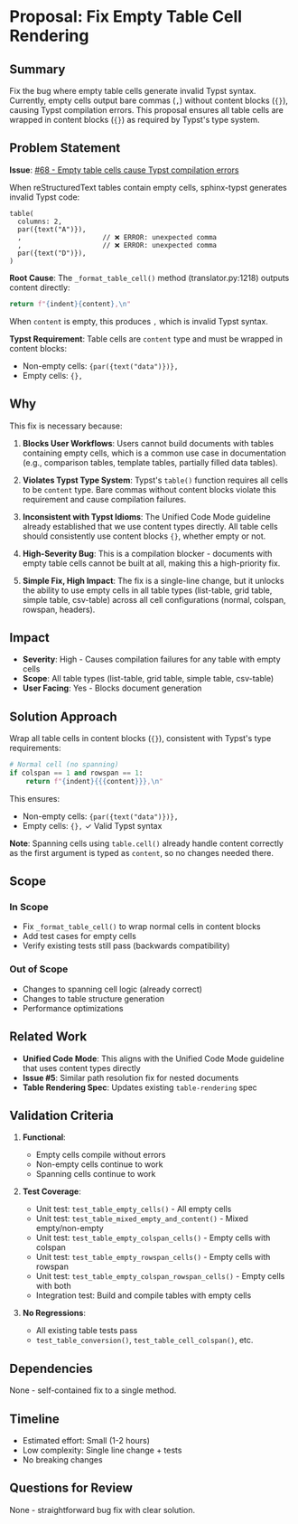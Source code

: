 # Proposal: Fix Empty Table Cell Rendering

## Summary

Fix the bug where empty table cells generate invalid Typst syntax. Currently, empty cells output bare commas (`,`) without content blocks (`{}`), causing Typst compilation errors. This proposal ensures all table cells are wrapped in content blocks (`{}`) as required by Typst's type system.

## Problem Statement

**Issue**: [#68 - Empty table cells cause Typst compilation errors](https://github.com/YuSabo90002/typsphinx/issues/68)

When reStructuredText tables contain empty cells, sphinx-typst generates invalid Typst code:

```typst
table(
  columns: 2,
  par({text("A")}),
  ,                    // ❌ ERROR: unexpected comma
  ,                    // ❌ ERROR: unexpected comma
  par({text("D")}),
)
```

**Root Cause**: The `_format_table_cell()` method (translator.py:1218) outputs content directly:
```python
return f"{indent}{content},\n"
```

When `content` is empty, this produces `,` which is invalid Typst syntax.

**Typst Requirement**: Table cells are `content` type and must be wrapped in content blocks:
- Non-empty cells: `{par({text("data")})},`
- Empty cells: `{},`

## Why

This fix is necessary because:

1. **Blocks User Workflows**: Users cannot build documents with tables containing empty cells, which is a common use case in documentation (e.g., comparison tables, template tables, partially filled data tables).

2. **Violates Typst Type System**: Typst's `table()` function requires all cells to be `content` type. Bare commas without content blocks violate this requirement and cause compilation failures.

3. **Inconsistent with Typst Idioms**: The Unified Code Mode guideline already established that we use content types directly. All table cells should consistently use content blocks `{}`, whether empty or not.

4. **High-Severity Bug**: This is a compilation blocker - documents with empty table cells cannot be built at all, making this a high-priority fix.

5. **Simple Fix, High Impact**: The fix is a single-line change, but it unlocks the ability to use empty cells in all table types (list-table, grid table, simple table, csv-table) across all cell configurations (normal, colspan, rowspan, headers).

## Impact

- **Severity**: High - Causes compilation failures for any table with empty cells
- **Scope**: All table types (list-table, grid table, simple table, csv-table)
- **User Facing**: Yes - Blocks document generation

## Solution Approach

Wrap all table cells in content blocks (`{}`), consistent with Typst's type requirements:

```python
# Normal cell (no spanning)
if colspan == 1 and rowspan == 1:
    return f"{indent}{{{content}}},\n"
```

This ensures:
- Non-empty cells: `{par({text("data")})},`
- Empty cells: `{},` ✓ Valid Typst syntax

**Note**: Spanning cells using `table.cell()` already handle content correctly as the first argument is typed as `content`, so no changes needed there.

## Scope

### In Scope
- Fix `_format_table_cell()` to wrap normal cells in content blocks
- Add test cases for empty cells
- Verify existing tests still pass (backwards compatibility)

### Out of Scope
- Changes to spanning cell logic (already correct)
- Changes to table structure generation
- Performance optimizations

## Related Work

- **Unified Code Mode**: This aligns with the Unified Code Mode guideline that uses content types directly
- **Issue #5**: Similar path resolution fix for nested documents
- **Table Rendering Spec**: Updates existing `table-rendering` spec

## Validation Criteria

1. **Functional**:
   - Empty cells compile without errors
   - Non-empty cells continue to work
   - Spanning cells continue to work

2. **Test Coverage**:
   - Unit test: `test_table_empty_cells()` - All empty cells
   - Unit test: `test_table_mixed_empty_and_content()` - Mixed empty/non-empty
   - Unit test: `test_table_empty_colspan_cells()` - Empty cells with colspan
   - Unit test: `test_table_empty_rowspan_cells()` - Empty cells with rowspan
   - Unit test: `test_table_empty_colspan_rowspan_cells()` - Empty cells with both
   - Integration test: Build and compile tables with empty cells

3. **No Regressions**:
   - All existing table tests pass
   - `test_table_conversion()`, `test_table_cell_colspan()`, etc.

## Dependencies

None - self-contained fix to a single method.

## Timeline

- Estimated effort: Small (1-2 hours)
- Low complexity: Single line change + tests
- No breaking changes

## Questions for Review

None - straightforward bug fix with clear solution.
